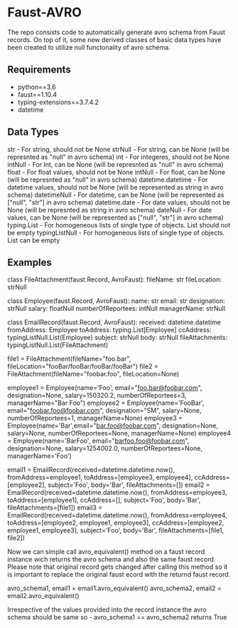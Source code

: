# Faust-AVRO
The repo consists code to automatically generate avro schema from Faust records. On top of it, some new derived classes of basic data types have been created to utilize null functonality of avro schema.

## Requirements
- python==3.6
- faust==1.10.4
- typing-extensions==3.7.4.2
- datetime

## Data Types
str - For string, should not be None
strNull - For string, can be None (will be represnted as "null" in avro schema)
int - For integeres, should not be None
intNull - For Int, can be None (will be represnted as "null" in avro schema)
float - For float values, should not be None
intNull - For float, can be None (will be represnted as "null" in avro schema)
datetime.datetime - For datetime values, should not be None (will be represented as string in avro schema)
datetimeNull - For datetime, can be None (will be represented as ["null", "str"] in avro schema)
datetime.date - For date values, should not be None (will be represnted as string in avro schema)
dateNull - For date values, can be None (will be represented as ["null", "str"] in avro schema)
typing.List - For homogeneous lists of single type of objects. List should not be empty
typingListNull - For homogeneous lists of single type of objects. List can be empty

## Examples
class FileAttachment(faust.Record, AvroFaust):
    fileName: str
    fileLocation: strNull
    
class Employee(faust.Record, AvroFaust):
    name: str
    email: str
    designation: strNull
    salary: floatNull
    numberOfReportees: intNull
    managerName: strNull
    
class EmailRecord(faust.Record, AvroFaust):
    received: datetime.datetime
    fromAddress: Employee
    toAddress: typing.List[Employee]
    ccAddress: typingListNull.List(Employee)
    subject: strNull
    body: strNull
    fileAttachments: typingListNull.List(FileAttachment)


file1 = FileAttachment(fileName="foo.bar", fileLocation="fooBar/fooBar/fooBar/fooBar")
file2 = FileAttachment(fileName="foobar.foo", fileLocation=None)

employee1 = Employee(name='Foo', email="foo.bar@foobar.com", designation=None, salary=150320.2, numberOfReportees=3, managerName="Bar Foo")
employee2 = Employee(name='FooBar', email="foobar.foo@foobar.com", designation="SM", salary=None, numberOfReportees=1, managerName=None)
employee3 = Employee(name='Bar',email="bar.foo@foobar.com", designation=None, salary=None, numberOfReportees=None, managerName=None)
employee4 = Employee(name='BarFoo', email="barfoo.foo@foobar.com", designation=None, salary=1254002.0, numberOfReportees=None, managerName='Foo')

email1 = EmailRecord(received=datetime.datetime.now(), fromAddress=employee1, toAddress=[employee3, employee4], ccAddress=[employee2], subject='Foo', body='Bar', fileAttachments=[])
email2 = EmailRecord(received=datetime.datetime.now(), fromAddress=employee3, toAddress=[employee1], ccAddress=[], subject='Foo', body='Bar', fileAttachments=[file1])
email3 = EmailRecord(received=datetime.datetime.now(), fromAddress=employee4, toAddress=[employee2, employee1, employee3], ccAddress=[employee2, employee1, employee3], subject='Foo', body='Bar', fileAttachments=[file1, file2])

Now we can simple call avro_equivalent() method on a faust record instance wich returns the avro schema and also the same faust record. Please note that original record gets changed after calling this method so it is important to replace the original faust ecord with the returnd faust record.

avro_schema1, email1 = email1.avro_equivalent()
avro_schema2, email2 = email2.avro_equivalent()

Irrespective of the values provided into the record instance the avro schema should be same so -
avro_schema1 == avro_schema2 returns True


    
 


